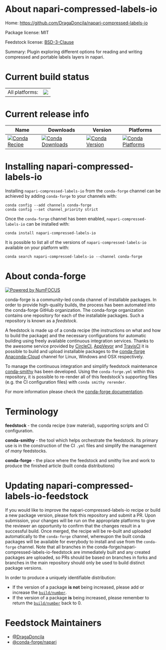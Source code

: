 About napari-compressed-labels-io
=================================

Home: https://github.com/DragaDoncila/napari-compressed-labels-io

Package license: MIT

Feedstock license: [BSD-3-Clause](https://github.com/conda-forge/napari-compressed-labels-io-feedstock/blob/master/LICENSE.txt)

Summary: Plugin exploring different options for reading and writing compressed and portable labels layers in napari.

Current build status
====================


<table><tr><td>All platforms:</td>
    <td>
      <a href="https://dev.azure.com/conda-forge/feedstock-builds/_build/latest?definitionId=15224&branchName=master">
        <img src="https://dev.azure.com/conda-forge/feedstock-builds/_apis/build/status/napari-compressed-labels-io-feedstock?branchName=master">
      </a>
    </td>
  </tr>
</table>

Current release info
====================

| Name | Downloads | Version | Platforms |
| --- | --- | --- | --- |
| [![Conda Recipe](https://img.shields.io/badge/recipe-napari--compressed--labels--io-green.svg)](https://anaconda.org/conda-forge/napari-compressed-labels-io) | [![Conda Downloads](https://img.shields.io/conda/dn/conda-forge/napari-compressed-labels-io.svg)](https://anaconda.org/conda-forge/napari-compressed-labels-io) | [![Conda Version](https://img.shields.io/conda/vn/conda-forge/napari-compressed-labels-io.svg)](https://anaconda.org/conda-forge/napari-compressed-labels-io) | [![Conda Platforms](https://img.shields.io/conda/pn/conda-forge/napari-compressed-labels-io.svg)](https://anaconda.org/conda-forge/napari-compressed-labels-io) |

Installing napari-compressed-labels-io
======================================

Installing `napari-compressed-labels-io` from the `conda-forge` channel can be achieved by adding `conda-forge` to your channels with:

```
conda config --add channels conda-forge
conda config --set channel_priority strict
```

Once the `conda-forge` channel has been enabled, `napari-compressed-labels-io` can be installed with:

```
conda install napari-compressed-labels-io
```

It is possible to list all of the versions of `napari-compressed-labels-io` available on your platform with:

```
conda search napari-compressed-labels-io --channel conda-forge
```


About conda-forge
=================

[![Powered by
NumFOCUS](https://img.shields.io/badge/powered%20by-NumFOCUS-orange.svg?style=flat&colorA=E1523D&colorB=007D8A)](https://numfocus.org)

conda-forge is a community-led conda channel of installable packages.
In order to provide high-quality builds, the process has been automated into the
conda-forge GitHub organization. The conda-forge organization contains one repository
for each of the installable packages. Such a repository is known as a *feedstock*.

A feedstock is made up of a conda recipe (the instructions on what and how to build
the package) and the necessary configurations for automatic building using freely
available continuous integration services. Thanks to the awesome service provided by
[CircleCI](https://circleci.com/), [AppVeyor](https://www.appveyor.com/)
and [TravisCI](https://travis-ci.com/) it is possible to build and upload installable
packages to the [conda-forge](https://anaconda.org/conda-forge)
[Anaconda-Cloud](https://anaconda.org/) channel for Linux, Windows and OSX respectively.

To manage the continuous integration and simplify feedstock maintenance
[conda-smithy](https://github.com/conda-forge/conda-smithy) has been developed.
Using the ``conda-forge.yml`` within this repository, it is possible to re-render all of
this feedstock's supporting files (e.g. the CI configuration files) with ``conda smithy rerender``.

For more information please check the [conda-forge documentation](https://conda-forge.org/docs/).

Terminology
===========

**feedstock** - the conda recipe (raw material), supporting scripts and CI configuration.

**conda-smithy** - the tool which helps orchestrate the feedstock.
                   Its primary use is in the construction of the CI ``.yml`` files
                   and simplify the management of *many* feedstocks.

**conda-forge** - the place where the feedstock and smithy live and work to
                  produce the finished article (built conda distributions)


Updating napari-compressed-labels-io-feedstock
==============================================

If you would like to improve the napari-compressed-labels-io recipe or build a new
package version, please fork this repository and submit a PR. Upon submission,
your changes will be run on the appropriate platforms to give the reviewer an
opportunity to confirm that the changes result in a successful build. Once
merged, the recipe will be re-built and uploaded automatically to the
`conda-forge` channel, whereupon the built conda packages will be available for
everybody to install and use from the `conda-forge` channel.
Note that all branches in the conda-forge/napari-compressed-labels-io-feedstock are
immediately built and any created packages are uploaded, so PRs should be based
on branches in forks and branches in the main repository should only be used to
build distinct package versions.

In order to produce a uniquely identifiable distribution:
 * If the version of a package **is not** being increased, please add or increase
   the [``build/number``](https://docs.conda.io/projects/conda-build/en/latest/resources/define-metadata.html#build-number-and-string).
 * If the version of a package **is** being increased, please remember to return
   the [``build/number``](https://docs.conda.io/projects/conda-build/en/latest/resources/define-metadata.html#build-number-and-string)
   back to 0.

Feedstock Maintainers
=====================

* [@DragaDoncila](https://github.com/DragaDoncila/)
* [@conda-forge/napari](https://github.com/conda-forge/napari/)

